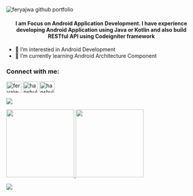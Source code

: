 <img src="https://github.com/feryajwa/feryajwa.github.io/blob/master/img/image17.png" alt="feryajwa github portfolio"/>
<h4 align="center">I am Focus on Android Application Development. I have experience developing Android Application using Java or Kotlin and also build RESTful API using Codeigniter framework</h3>
<!-- <p align="left"> <img src="https://komarev.com/ghpvc/?username=feryajwa&label=visitors%20&color=129e00&style=plastic" alt="hanshulll" /> </p> -->

- 👀 I’m interested in Android Development
- 🌱 I’m currently learning Android Architecture Component

<h3 align="left">Connect with me:</h3>
<p align="left">
<a href="https://www.linkedin.com/in/feryajwa/" target="blank"><img align="center" src="https://raw.githubusercontent.com/rahuldkjain/github-profile-readme-generator/master/src/images/icons/Social/linked-in-alt.svg" alt="feryajwa" height="30" width="40" /></a>
<a href="https://instagram.com/feryajwa" target="blank"><img align="center" src="https://raw.githubusercontent.com/rahuldkjain/github-profile-readme-generator/master/src/images/icons/Social/instagram.svg" alt="hanshulll" height="30" width="40" /></a>
<a href="https://www.facebook.com/feryajwa" target="blank"><img align="center" src="https://raw.githubusercontent.com/rahuldkjain/github-profile-readme-generator/master/src/images/icons/Social/facebook.svg" alt="hanshulll" height="30" width="40" /></a>
</p>
<p><img src="https://metrics.lecoq.io/feryajwa"/></p>
<p align="left">
<a href="https://github.com/feryajwa">
  <img height="180em" src="https://github-readme-stats-eight-theta.vercel.app/api?username=feryajwa&show_icons=true&theme=algolia&include_all_commits=true&count_private=true"/>
  <img height="180em" src="https://github-readme-stats-eight-theta.vercel.app/api/top-langs/?username=feryajwa&layout=compact&langs_count=8&theme=algolia"/>
</a>
</p>
<p align="left">
  <img src="https://activity-graph.herokuapp.com/graph?username=feryajwa&theme=dracula&layout=compact&title_color=FF69B4&hide_border=true&area=true" align="center" />
</p>
<!---
feryajwa/feryajwa is a ✨ special ✨ repository because its `README.md` (this file) appears on your GitHub profile.
You can click the Preview link to take a look at your changes.
--->
